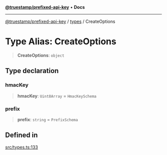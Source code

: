 [**@truestamp/prefixed-api-key**](../../README.md) • **Docs**

***

[@truestamp/prefixed-api-key](../../modules.md) / [types](../README.md) / CreateOptions

# Type Alias: CreateOptions

> **CreateOptions**: `object`

## Type declaration

### hmacKey

> **hmacKey**: `Uint8Array` = `HmacKeySchema`

### prefix

> **prefix**: `string` = `PrefixSchema`

## Defined in

[src/types.ts:133](https://github.com/truestamp/prefixed-api-key/blob/a442a9135df9692910e0ddbc7baa293fbe409002/src/types.ts#L133)
